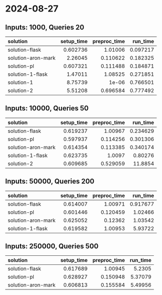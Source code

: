 # 2024-08-27

## Inputs: 1000, Queries 20

| solution           |   setup_time |   preproc_time |   run_time |
|:-------------------|-------------:|---------------:|-----------:|
| solution-flask     |     0.602736 |       1.01006  |   0.097217 |
| solution-aron-mark |     2.26045  |       0.110622 |   0.182325 |
| solution-pl        |     0.607321 |       0.111488 |   0.184871 |
| solution-1-flask   |     1.47011  |       1.08525  |   0.271851 |
| solution-1         |     8.75739  |       1e-06    |   0.766501 |
| solution-2         |     5.51208  |       0.696584 |   0.777492 |

## Inputs: 10000, Queries 50

| solution           |   setup_time |   preproc_time |   run_time |
|:-------------------|-------------:|---------------:|-----------:|
| solution-flask     |     0.619237 |       1.00967  |   0.234629 |
| solution-pl        |     0.597937 |       0.114256 |   0.301306 |
| solution-aron-mark |     0.614354 |       0.113385 |   0.340174 |
| solution-1-flask   |     0.623735 |       1.0097   |   0.80276  |
| solution-2         |     0.609685 |       0.529059 |  11.8854   |

## Inputs: 50000, Queries 200

| solution           |   setup_time |   preproc_time |   run_time |
|:-------------------|-------------:|---------------:|-----------:|
| solution-flask     |     0.614007 |       1.00971  |   0.917677 |
| solution-pl        |     0.601446 |       0.120459 |   1.02466  |
| solution-aron-mark |     0.625052 |       0.12362  |   1.03542  |
| solution-1-flask   |     0.619582 |       1.00953  |   5.93722  |

## Inputs: 250000, Queries 500

| solution           |   setup_time |   preproc_time |   run_time |
|:-------------------|-------------:|---------------:|-----------:|
| solution-flask     |     0.617689 |       1.00945  |    5.2305  |
| solution-pl        |     0.628927 |       0.150948 |    5.37079 |
| solution-aron-mark |     0.606813 |       0.155584 |    5.49956 |